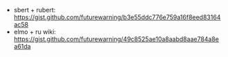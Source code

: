 * sbert + rubert: https://gist.github.com/futurewarning/b3e55ddc776e759a16f8eed83164ac58
* elmo + ru wiki: https://gist.github.com/futurewarning/49c8525ae10a8aabd8aae784a8ea61da

